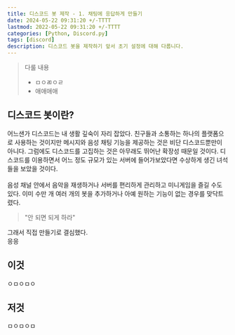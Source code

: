 ```yaml
---
title: 디스코드 봇 제작 - 1. 채팅에 응답하게 만들기
date: 2024-05-22 09:31:20 +/-TTTT
lastmod: 2022-05-22 09:31:20 +/-TTTT
categories: [Python, Discord.py]
tags: [discord]
description: 디스코드 봇을 제작하기 앞서 초기 설정에 대해 다룹니다.
---
```


> 다룰 내용
> - ㅁㅇㄻㅇㄹ
> - 애애애애

## 디스코드 봇이란?

어느샌가 디스코드는 내 생활 깊숙이 자리 잡았다. 친구들과 소통하는 하나의 플랫폼으로 사용하는 것이지만 메시지와 음성 채팅 기능을 제공하는 것은 비단 디스코드뿐만이 아니다. 그럼에도 디스코드를 고집하는 것은 아무래도 뛰어난 확장성 때문일 것이다. 디스코드를 이용하면서 어느 정도 규모가 있는 서버에 들어가보았다면 수상하게 생긴 녀석들을 보았을 것이다.
<br><br>
음성 채널 안에서 음악을 재생하거나 서버를 편리하게 관리하고 미니게임을 즐길 수도 있다. 이미 수만 개 
여러 개의 봇을 추가하거나 아예 원하는 기능이 없는 경우를 맞닥트렸다. 

> "안 되면 되게 하라"

그래서 직접 만들기로 결심했다.
<br>
응응

## 이것

ㅇㅁㅇㅁㅇ

## 저것

ㅁㅇㅁㅇㅁ